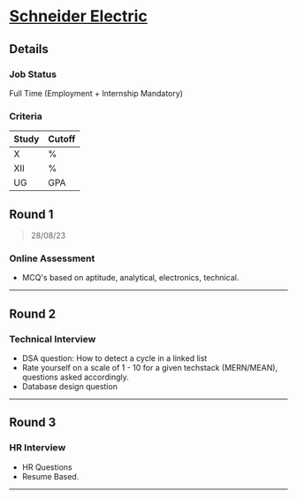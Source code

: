 # [Schneider Electric](https://www.se.com/)

## Details

### Job Status

Full Time (Employment + Internship Mandatory)

### Criteria

| Study | Cutoff |
|-------|--------|
| X     | %      |
| XII   | %      |
| UG    | GPA    |

[comment]: # (Any other details go under this. This is a comment)


[comment]: # (Details about the rounds go under this comment.)

## Round 1

> 28/08/23

[comment]: # (Summary of the sections and experience below this comment.)

### Online Assessment

- MCQ's based on aptitude, analytical, electronics, technical.

---

## Round 2 

### Technical Interview

- DSA question: How to detect a cycle in a linked list
- Rate yourself on a scale of 1 - 10 for a given techstack (MERN/MEAN), questions asked accordingly.
- Database design question

------

## Round 3

### HR Interview

- HR Questions
- Resume Based.

------
